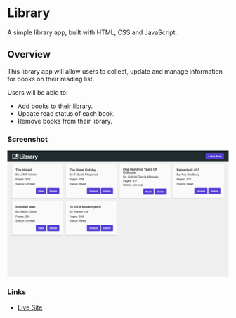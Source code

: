 # Library

A simple library app, built with HTML, CSS and JavaScript. 

## Overview

This library app will allow users to collect, update and manage information for books on their reading list.

Users will be able to:
- Add books to their library.
- Update read status of each book.
- Remove books from their library.

### Screenshot

![](./docs/library.png)

### Links

- [Live Site](https://dasmith963.github.io/library/)